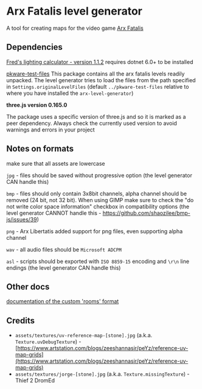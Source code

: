 # Arx Fatalis level generator

A tool for creating maps for the video game [Arx Fatalis](https://en.wikipedia.org/wiki/Arx_Fatalis)

## Dependencies

[Fred's lighting calculator - version 1.1.2](https://github.com/fredlllll/ArxLibertatisLightingCalculator)
requires dotnet 6.0+ to be installed

[pkware-test-files](https://github.com/arx-tools/pkware-test-files)
This package contains all the arx fatalis levels readily unpacked. The level generator tries to load the
files from the path specified in `Settings.originalLevelFiles` (default `../pkware-test-files`
relative to where you have installed the `arx-level-generator`)

**three.js version 0.165.0**

The package uses a specific version of three.js and so it is marked as a peer dependency.
Always check the currently used version to avoid warnings and errors in your project

## Notes on formats

make sure that all assets are lowercase

`jpg` - files should be saved without progressive option (the level generator CAN handle this)

`bmp` - files should only contain 3x8bit channels, alpha channel should be removed (24 bit, not
32 bit). When using GIMP make sure to check the "do not write color space information" checkbox in
compatibility options (the level generator CANNOT handle this - https://github.com/shaozilee/bmp-js/issues/39)

`png` - Arx Libertatis added support for png files, even supporting alpha channel

`wav` - all audio files should be `Microsoft ADCPM`

`asl` - scripts should be exported with `ISO 8859-15` encoding and `\r\n` line endings (the level
generator CAN handle this)

## Other docs

[documentation of the custom 'rooms' format](docs/rooms.md)

## Credits

- `assets/textures/uv-reference-map-[stone].jpg` (a.k.a. `Texture.uvDebugTexture`) - [https://www.artstation.com/blogs/zeeshannasir/peYz/reference-uv-map-grids](https://www.artstation.com/blogs/zeeshannasir/peYz/reference-uv-map-grids)
- `assets/textures/jorge-[stone].jpg` (a.k.a. `Texture.missingTexture`) - Thief 2 DromEd
